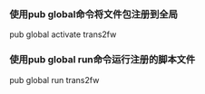 ### 使用pub global命令将文件包注册到全局
pub global activate trans2fw

### 使用pub global run命令运行注册的脚本文件 #
pub global run trans2fw